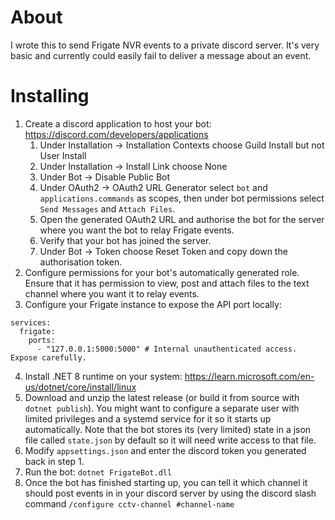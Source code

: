 # About
I wrote this to send Frigate NVR events to a private discord server. It's very basic and currently could easily fail to deliver a message about an event.

# Installing
1. Create a discord application to host your bot: https://discord.com/developers/applications
    1. Under Installation -> Installation Contexts choose Guild Install but not User Install
    2. Under Installation -> Install Link choose None
    3. Under Bot -> Disable Public Bot
    4. Under OAuth2 -> OAuth2 URL Generator select `bot` and `applications.commands` as scopes, then under bot permissions select `Send Messages` and `Attach Files`.
    5. Open the generated OAuth2 URL and authorise the bot for the server where you want the bot to relay Frigate events.
    6. Verify that your bot has joined the server.
    7. Under Bot -> Token choose Reset Token and copy down the authorisation token.
2. Configure permissions for your bot's automatically generated role. Ensure that it has permission to view, post and attach files to the text channel where you want it to relay events.
3. Configure your Frigate instance to expose the API port locally:
```
services:
  frigate:
    ports:
      - "127.0.0.1:5000:5000" # Internal unauthenticated access. Expose carefully.
```
4. Install .NET 8 runtime on your system: https://learn.microsoft.com/en-us/dotnet/core/install/linux
5. Download and unzip the latest release (or build it from source with `dotnet publish`). You might want to configure a separate user with limited privileges and a systemd service for it so it starts up automatically. Note that the bot stores its (very limited) state in a json file called `state.json` by default so it will need write access to that file.
6. Modify `appsettings.json` and enter the discord token you generated back in step 1.
7. Run the bot: `dotnet FrigateBot.dll`
8. Once the bot has finished starting up, you can tell it which channel it should post events in in your discord server by using the discord slash command `/configure cctv-channel #channel-name`
